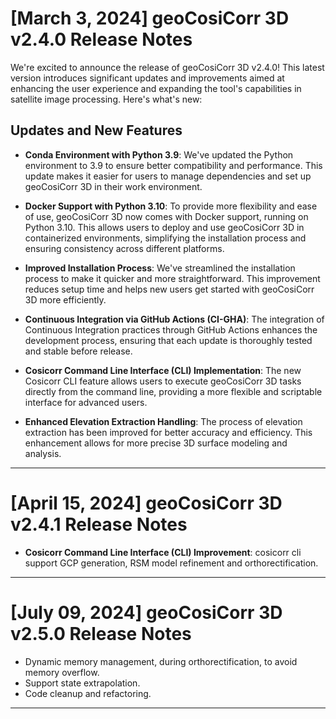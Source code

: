 # [March 3, 2024] geoCosiCorr 3D v2.4.0 Release Notes

We're excited to announce the release of geoCosiCorr 3D v2.4.0! This latest version introduces significant updates and
improvements aimed at enhancing the user experience and expanding the tool's capabilities in satellite image processing.
Here's what's new:

## Updates and New Features

- **Conda Environment with Python 3.9**: We've updated the Python environment to 3.9 to ensure better compatibility and
  performance. This update makes it easier for users to manage dependencies and set up geoCosiCorr 3D in their work
  environment.

- **Docker Support with Python 3.10**: To provide more flexibility and ease of use, geoCosiCorr 3D now comes with Docker
  support, running on Python 3.10. This allows users to deploy and use geoCosiCorr 3D in containerized environments,
  simplifying the installation process and ensuring consistency across different platforms.

- **Improved Installation Process**: We've streamlined the installation process to make it quicker and more
  straightforward. This improvement reduces setup time and helps new users get started with geoCosiCorr 3D more
  efficiently.

- **Continuous Integration via GitHub Actions (CI-GHA)**: The integration of Continuous Integration practices through
  GitHub Actions enhances the development process, ensuring that each update is thoroughly tested and stable before
  release.

- **Cosicorr Command Line Interface (CLI) Implementation**: The new Cosicorr CLI feature allows users to execute
  geoCosiCorr 3D tasks directly from the command line, providing a more flexible and scriptable interface for advanced
  users.

- **Enhanced Elevation Extraction Handling**: The process of elevation extraction has been improved for better accuracy
  and efficiency. This enhancement allows for more precise 3D surface modeling and analysis.

---

# [April 15, 2024] geoCosiCorr 3D v2.4.1 Release Notes

- **Cosicorr Command Line Interface (CLI) Improvement**: cosicorr cli support GCP generation,
  RSM model refinement and orthorectification.

---


# [July 09, 2024] geoCosiCorr 3D v2.5.0 Release Notes

- Dynamic memory management, during orthorectification, to avoid memory overflow.
- Support state extrapolation.
- Code cleanup and refactoring.

---
